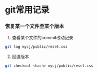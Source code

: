 # git常用记录

### 恢复某一个文件至某个版本

1. 查看某个文件的commit改动记录

```zsh
git log mycj/public/reset.css
```

2. 回退版本

```zsh
git checkout <hash> mycj/public/reset.css
```

